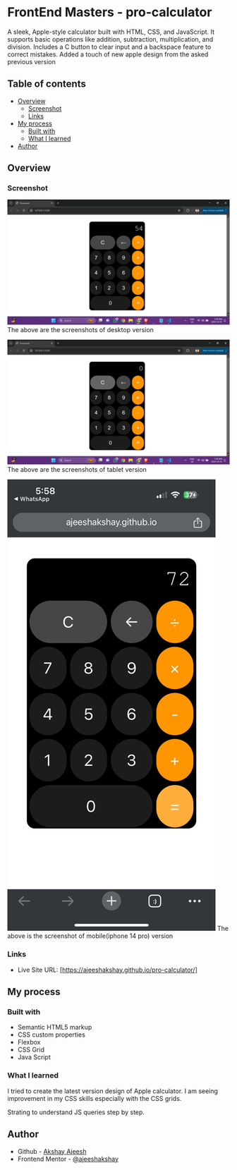 # FrontEnd Masters - pro-calculator
A sleek, Apple-style calculator built with HTML, CSS, and JavaScript. It supports basic operations like addition, subtraction, multiplication, and division. Includes a C button to clear input and a backspace feature to correct mistakes. Added a touch of new apple design from the asked previous version

## Table of contents

- [Overview](#overview)
  - [Screenshot](#screenshot)
  - [Links](#links)
- [My process](#my-process)
  - [Built with](#built-with)
  - [What I learned](#what-i-learned)
- [Author](#author)

## Overview

### Screenshot

![](./desktop-screenshot.png)
The above are the screenshots of desktop version

![](./desktop-active-screenshot.png)
The above are the screenshots of tablet version

![](./mobile-screenshot.jpg)
The above is the screenshot of mobile(iphone 14 pro) version

### Links

- Live Site URL: [https://ajeeshakshay.github.io/pro-calculator/]

## My process

### Built with

- Semantic HTML5 markup
- CSS custom properties
- Flexbox
- CSS Grid
- Java Script


### What I learned

I tried to create the latest version design of Apple calculator. I am seeing improvement in my CSS skills especially with the CSS grids.

Strating to understand JS queries step by step.

## Author

- Github - [Akshay Ajeesh](https://github.com/ajeeshakshay)
- Frontend Mentor - [@ajeeshakshay](https://www.frontendmentor.io/profile/ajeeshakshay)
